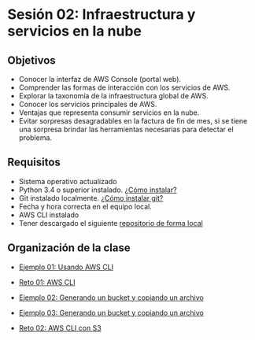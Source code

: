 
# Sesión 02: Infraestructura y servicios en la nube

## Objetivos

- Conocer la interfaz de AWS Console (portal web).
- Comprender las formas de interacción con los servicios de AWS.
- Explorar la taxonomía de la infraestructura global de AWS.
- Conocer los servicios principales de AWS.
- Ventajas que representa consumir servicios en la nube.
- Evitar sorpresas desagradables en la factura de fin de mes, si se tiene una sorpresa brindar las herramientas necesarias para detectar el problema.

## Requisitos

- Sistema operativo actualizado
- Python 3.4 o superior instalado. [¿Cómo instalar?](https://aws.amazon.com/es/blogs/developer/deprecation-of-python-2-6-and-python-3-3-in-botocore-boto3-and-the-aws-cli/)
- Git instalado localmente. [¿Cómo instalar git?](https://git-scm.com/book/en/v2/Getting-Started-Installing-Git)
- Fecha y hora correcta en el equipo local.
- AWS CLI instalado
- Tener descargado el siguiente [repositorio de forma local]( https://github.com/mdn/beginner-html-site-styled)

## Organización de la clase

- [Ejemplo 01: Usando AWS CLI](https://github.com/beduExpert/AWS-Cloud-Foundations2020/tree/main/Sesión%2002/Ejemplo%2001)

- [Reto  01: AWS CLI](https://github.com/beduExpert/AWS-Cloud-Foundations2020/tree/main/Sesión%2002/Reto%2001)

- [Ejemplo 02: Generando un bucket y copiando un archivo](https://github.com/beduExpert/AWS-Cloud-Foundations2020/tree/main/Sesión%2002/Ejemplo%2002)

- [Ejemplo 03: Generando un bucket y copiando un archivo](https://github.com/beduExpert/AWS-Cloud-Foundations2020/tree/main/Sesión%2002/Ejemplo%2003)

- [Reto  02:  AWS CLI con S3](https://github.com/beduExpert/AWS-Cloud-Foundations2020/tree/main/Sesión%2002/Reto%2002)



